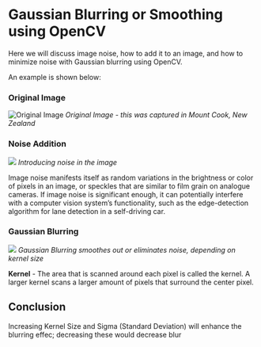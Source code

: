 # Gaussian Blurring or Smoothing using OpenCV

Here we will discuss image noise, how to add it to an image, and how to minimize noise with Gaussian blurring using OpenCV.

An example is shown below:
### Original Image
![Original Image](https://github.com/puaqieshang/gaussian-noise-filtering/blob/master/insta.jpeg)
*Original Image - this was captured in Mount Cook, New Zealand*


### Noise Addition
![](https://github.com/puaqieshang/gaussian-noise-filtering/blob/master/withNoise.jpg)
*Introducing noise in the image*

Image noise manifests itself as random variations in the brightness or color of pixels in an image, or speckles that are similar to film grain on analogue cameras. If image noise is significant enough, it can potentially interfere with a computer vision system’s functionality, such as the edge-detection algorithm for lane detection in a self-driving car. 

### Gaussian Blurring
![](https://github.com/puaqieshang/gaussian-noise-filtering/blob/master/blur.png)
*Gaussian Blurring smoothes out or eliminates noise, depending on kernel size*

**Kernel** - The area that is scanned around each pixel is called the kernel. A larger kernel scans a larger amount of pixels that surround the center pixel.

## Conclusion
Increasing Kernel Size and Sigma (Standard Deviation) will enhance the blurring effec; decreasing these would decrease blur
